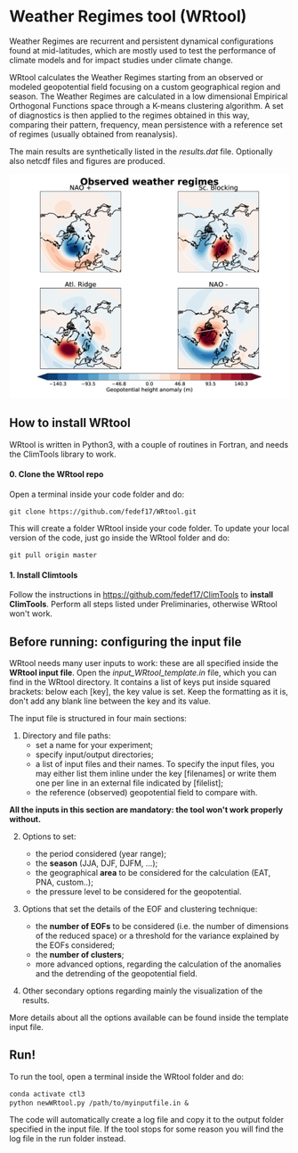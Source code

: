# Weather Regimes tool (WRtool)

Weather Regimes are recurrent and persistent dynamical configurations found at mid-latitudes, which are mostly used to test the performance of climate models and for impact studies under climate change.

WRtool calculates the Weather Regimes starting from an observed or modeled geopotential field focusing on a custom geographical region and season. The Weather Regimes are calculated in a low dimensional Empirical Orthogonal Functions space through a K-means clustering algorithm. A set of diagnostics is then applied to the regimes obtained in this way, comparing their pattern, frequency, mean persistence with a reference set of regimes (usually obtained from reanalysis).

The main results are synthetically listed in the *results.dat* file. Optionally also netcdf files and figures are produced.

![Weather Regimes in the North Atlantic](https://github.com/fedef17/WRtool/blob/master/eraclus.png)

## How to install WRtool

WRtool is written in Python3, with a couple of routines in Fortran, and needs the ClimTools library to work.

#### 0. Clone the WRtool repo
Open a terminal inside your code folder and do:
```
git clone https://github.com/fedef17/WRtool.git
```

This will create a folder WRtool inside your code folder.
To update your local version of the code, just go inside the WRtool folder and do:
```
git pull origin master
```

#### 1. Install Climtools

Follow the instructions in https://github.com/fedef17/ClimTools to **install ClimTools**. Perform all steps listed under Preliminaries, otherwise WRtool won't work.


## Before running: configuring the input file

WRtool needs many user inputs to work: these are all specified inside the **WRtool input file**.
Open the *input_WRtool_template.in* file, which you can find in the WRtool directory. It contains a list of keys put inside squared brackets: below each [key], the key value is set. Keep the formatting as it is, don't add any blank line between the key and its value.

The input file is structured in four main sections:
1) Directory and file paths:
    - set a name for your experiment;
    - specify input/output directories;
    - a list of input files and their names. To specify the input files, you may either list them inline under the key [filenames] or write them one per line in an external file indicated by [filelist];
    - the reference (observed) geopotential field to compare with.

**All the inputs in this section are mandatory: the tool won't work properly without.**

2) Options to set:
    - the period considered (year range);
    - the **season** (JJA, DJF, DJFM, ...);
    - the geographical **area** to be considered for the calculation (EAT, PNA, custom..);
    - the pressure level to be considered for the geopotential.

3) Options that set the details of the EOF and clustering technique:
    - the **number of EOFs** to be considered (i.e. the number of dimensions of the reduced space) or a threshold for the variance explained by the EOFs considered;
    - the **number of clusters**;
    - more advanced options, regarding the calculation of the anomalies and the detrending of the geopotential field.

4) Other secondary options regarding mainly the visualization of the results.

More details about all the options available can be found inside the template input file.

## Run!

To run the tool, open a terminal inside the WRtool folder and do:
```
conda activate ctl3
python newWRtool.py /path/to/myinputfile.in &
```

The code will automatically create a log file and copy it to the output folder specified in the input file.
If the tool stops for some reason you will find the log file in the run folder instead.
